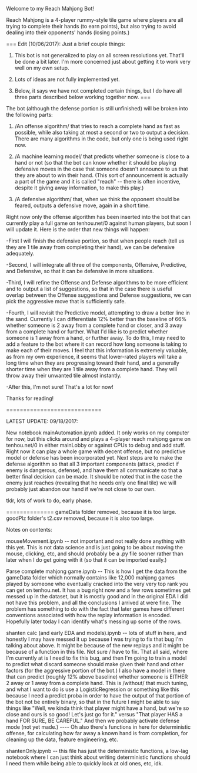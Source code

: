 Welcome to my Reach Mahjong Bot!

Reach Mahjong is a 4-player rummy-style tile game where players are all trying to complete their hands (to earn points), but also trying to avoid dealing into their opponents' hands (losing points.)

===
Edit (10/06/2017): Just a brief couple things:

1) This bot is not generalized to play on all screen resolutions yet.  That'll be done a bit later.  I'm more concerned just about getting it to work very well on my own setup.

2) Lots of ideas are not fully implemented yet.

3) Below, it says we have not completed certain things, but I do have all three parts described below working together now.
===

The bot (although the defense portion is still unfinished) will be broken into the following parts:

1) /An offense algorithm/ that tries to reach a complete hand as fast as possible, while also taking at most a second or two to output a decision.  There are many algorithms in the code, but only one is being used right now.

2) /A machine learning model/ that predicts whether someone is close to a hand or not (so that the bot can know whether it should be playing defensive moves in the case that someone doesn't announce to us that they are about to win their hand. (This sort of announcement is actually a part of the game and it is called "reach" -- there is often incentive, despite it giving away information, to make this play.)

3) /A defensive algorithm/ that, when we think the opponent should be feared, outputs a defensive move, again in a short time.

Right now only the offense algorithm has been inserted into the bot that can currently play a full game on tenhou.net/0 against human players, but soon I will update it.  Here is the order that new things will happen:

-First I will finish the defensive portion, so that when people reach (tell us they are 1 tile away from completing their hand), we can be defensive adequately.

-Second, I will integrate all three of the components, Offensive, Predictive, and Defensive, so that it can be defensive in more situations.

-Third, I will refine the Offense and Defense algorithms to be more efficient and to output a list of suggestions, so that in the case there is useful overlap between the Offense suggestions and Defense suggestions, we can pick the aggressive move that is sufficiently safe.

-Fourth, I will revisit the Predictive model, attempting to draw a better line in the sand.  Currently I can differentiate 12% better than the baseline of 66% whether someone is 2 away from a complete hand or closer, and 3 away from a complete hand or further.  What I'd like is to predict whether someone is 1 away from a hand, or further away.  To do this, I may need to add a feature to the bot where it can record how long someone is taking to make each of their moves.  I feel that this information is extremely valuable, as from my own experience, it seems that lower-rated players will take a long time when they are progressing toward their hand, and a generally shorter time when they are 1 tile away from a complete hand.  They will throw away their unwanted tile almost instantly.

-After this, I'm not sure!  That's a lot for now!

Thanks for reading!



============================

LATEST UPDATE: 09/18/2017:

New notebook mainAutomation.ipynb added.  It only works on my computer for now, but this clicks around and plays a 4-player reach mahjong game on tenhou.net/0 in either mainLobby or against CPUs to debug and add stuff.  Right now it can play a whole game with decent offense, but no predictive model or defense has been incorporated yet.  Next steps are to make the defense algorithm so that all 3 important components (attack, predict if enemy is dangerous, defense), and have them all communicate so that a better final decision can be made.  It should be noted that in the case the enemy just reaches (revealing that he needs only one final tile) we will probably just abandon our hand if we're not close to our own.

tldr, lots of work to do, early phase.

==============
gameData folder removed, because it is too large.
goodPlz folder's t2.csv removed, because it is also too large.

Notes on contents:

mouseMovement.ipynb -- not important and not really done anything with this yet.  This is not data science and is just going to be about moving the mouse, clicking, etc, and should probably be a .py file sooner rather than later when I do get going with it (so that it can be imported easily.)

Parse complete mahjong game.ipynb -- This is how I get the data from the gameData folder which normally contains like 12,000 mahjong games played by someone who eventually cracked into the very very top rank you can get on tenhou.net.  It has a bug right now and a few rows sometimes get messed up in the dataset, but it is mostly good and in the original EDA I did not have this problem, and all the conclusions I arrived at were fine.  The problem has something to do with the fact that later games have different conventions associated with how the replay information is encoded. Hopefully later today I can identify what's messing up some of the rows.

shanten calc (and early EDA and models).ipynb -- lots of stuff in here, and honestly I may have messed it up because I was trying to fix that bug I'm talking about above. It might be because of the new replays and it might be because of a function in this file.  Not sure / have to fix.  That all said, where I'm currently at is I need to fix this bug, and then I'm going to train a model to predict what discard someone should make given their hand and other factors (for the aggressive portion of the bot.)  I also have a model in there that can predict (roughly 12% above baseline) whether someone is EITHER 2 away or 1 away from a complete hand.  This is /without/ that much tuning, and what I want to do is use a LogisticRegression or something like this because I need a predict proba in order to have the output of that portion of the bot not be entirely binary, so that in the future I might be able to say things like "Well, we kinda think that player might have a hand, but we're so close and ours is so good! Let's just go for it." versus "That player HAS a hand FOR SURE, BE CAREFUL."  And then we probably activate defense mode (not yet made.)   ---- Oh also there's functions in here for deterministic offense, for calculating how far away a known hand is from completion, for cleaning up the data, feature engineering, etc.

shantenOnly.ipynb -- this file has just the deterministic functions, a low-lag notebook where I can just think about writing deterministic functions should I need them while being able to quickly look at old ones, etc, idk.

